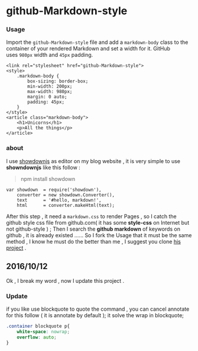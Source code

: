 # github-Markdown-style



### Usage

Import the `github-Markdown-style` file and add a `markdown-body` class to the container of your rendered Markdown and set a width for it. GitHub uses `980px` width and `45px` padding.

```
<link rel="stylesheet" href="github-Markdown-style">
<style>
    .markdown-body {
        box-sizing: border-box;
        min-width: 200px;
        max-width: 980px;
        margin: 0 auto;
        padding: 45px;
    }
</style>
<article class="markdown-body">
    <h1>Unicorns</h1>
    <p>All the things</p>
</article>
```

### about

I use [showdownjs](https://github.com/showdownjs/showdown) as editor on my blog website , it is very simple to use __showndownjs__ like this follow :

> npm install showdown

    var showdown  = require('showdown'),
        converter = new showdown.Converter(),
        text      = '#hello, markdown!',
        html      = converter.makeHtml(text);
After this step , it need a `markdown.css` to render Pages , so I catch the github style css file from github.com( it has some __style-css__ on Internet but not github-style ) ; Then I search the __github markdown__ of keywords on github , it is already existed ......  So I fork the Usage that it must be the same method , I know he must do the better than me , I suggest you clone [his project](https://github.com/sindresorhus/github-markdown-css) .



## 2016/10/12

Ok , I break my word , now I update this project .

### Update

if you like use blockquote  to quote the command , you can cancel annotate for this follow ( it is annotate by default ); it solve the wrap in blockquote;

```css
.container blockquote p{
	white-space: nowrap;
	overflow: auto;
}
```

